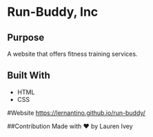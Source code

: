 # Run-Buddy, Inc 

## Purpose
A website that offers fitness training services.

## Built With
* HTML
* CSS

#Website
https://lernantino.github.io/run-buddy/

##Contribution
Made with ❤️ by Lauren Ivey
